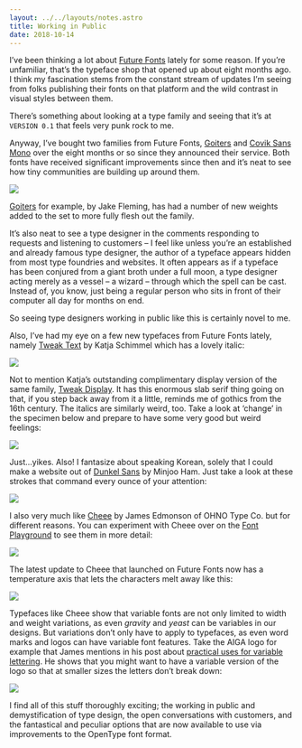 ```yaml
---
layout: ../../layouts/notes.astro
title: Working in Public
date: 2018-10-14
---
```


I’ve been thinking a lot about [Future Fonts](https://www.futurefonts.xyz/browse) lately for some reason. If you’re unfamiliar, that’s the typeface shop that opened up about eight months ago. I think my fascination stems from the constant stream of updates I’m seeing from folks publishing their fonts on that platform and the wild contrast in visual styles between them.

There’s something about looking at a type family and seeing that it’s at `VERSION 0.1` that feels very punk rock to me.

Anyway, I’ve bought two families from Future Fonts, [Goiters](https://www.futurefonts.xyz/jake-fleming/goiters) and [Covik Sans Mono](https://www.futurefonts.xyz/ohno/covik-sans-mono) over the eight months or so since they announced their service. Both fonts have received significant improvements since then and it’s neat to see how tiny communities are building up around them.

![](https://buttondown.s3.us-west-2.amazonaws.com/images/5cd2708b-376f-40ad-8aa7-75556d7106f1.png)

[Goiters](https://www.futurefonts.xyz/jake-fleming/goiters) for example, by Jake Fleming, has had a number of new weights added to the set to more fully flesh out the family.

It’s also neat to see a type designer in the comments responding to requests and listening to customers – I feel like unless you’re an established and already famous type designer, the author of a typeface appears hidden from most type foundries and websites. It often appears as if a typeface has been conjured from a giant broth under a full moon, a type designer acting merely as a vessel – a wizard – through which the spell can be cast. Instead of, you know, just being a regular person who sits in front of their computer all day for months on end.

So seeing type designers working in public like this is certainly novel to me.

Also, I’ve had my eye on a few new typefaces from Future Fonts lately, namely [Tweak Text](https://www.futurefonts.xyz/katja-schimmel/tweak-text) by Katja Schimmel which has a lovely italic:

![](https://buttondown.s3.us-west-2.amazonaws.com/images/ebe5cf8d-dad8-4aa3-819c-50e98ffda063.png)

Not to mention Katja’s outstanding complimentary display version of the same family, [Tweak Display](https://www.futurefonts.xyz/katja-schimmel/tweak-display). It has this enormous slab serif thing going on that, if you step back away from it a little, reminds me of gothics from the 16th century. The italics are similarly weird, too. Take a look at ‘change’ in the specimen below and prepare to have some very good but weird feelings:

![](https://buttondown.s3.us-west-2.amazonaws.com/images/51ee0113-2600-49d9-a63d-1ab5528d51f7.png)

Just…yikes. Also! I fantasize about speaking Korean, solely that I could make a website out of [Dunkel Sans](https://www.futurefonts.xyz/minjoo-ham/dunkel-sans) by Minjoo Ham. Just take a look at these strokes that command every ounce of your attention:

![](https://buttondown.s3.us-west-2.amazonaws.com/images/183a5140-2b1d-40f5-8b03-a0969d09fb4e.png)

I also very much like [Cheee](https://www.futurefonts.xyz/ohno/cheee) by James Edmonson of OHNO Type Co. but for different reasons. You can experiment with Cheee over on the [Font Playground](https://play.typedetail.com/) to see them in more detail:

![](https://buttondown.s3.us-west-2.amazonaws.com/images/1dbfe968-a3d2-45f4-9ec3-65e3dd3e8c3e.gif)

The latest update to Cheee that launched on Future Fonts now has a temperature axis that lets the characters melt away like this:

![](https://buttondown.s3.us-west-2.amazonaws.com/images/5ac1df6e-197c-42d4-ae16-416e89bab97a.png)

Typefaces like Cheee show that variable fonts are not only limited to width and weight variations, as even _gravity_ and _yeast_ can be variables in our designs. But variations don’t only have to apply to typefaces, as even word marks and logos can have variable font features. Take the AIGA logo for example that James mentions in his post about [practical uses for variable lettering](https://ohnotype.co/blog/practical-uses-for-variable-lettering). He shows that you might want to have a variable version of the logo so that at smaller sizes the letters don’t break down:

![](https://buttondown.s3.us-west-2.amazonaws.com/images/4d7e44f9-3a62-4c35-b896-42a0c232f67d.gif)

I find all of this stuff thoroughly exciting; the working in public and demystification of type design, the open conversations with customers, and the fantastical and peculiar options that are now available to use via improvements to the OpenType font format.
